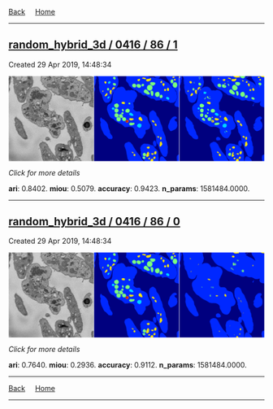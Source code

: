 
[Back](..)&nbsp;&nbsp;&nbsp;&nbsp;&nbsp;[Home](https://leapmanlab.github.io/snapshots)

---

<div class="summary"><a href="1"><h2>random_hybrid_3d / 0416 / 86 / 1</h2></a><p>Created 29 Apr 2019, 14:48:34
</p><a href="1"><img src="1/media/summary.png" align="center"></a><p>
<i>Click for more details</i>
</p></div>

**ari**: 0.8402. **miou**: 0.5079. **accuracy**: 0.9423. **n_params**: 1581484.0000. 

---

<div class="summary"><a href="0"><h2>random_hybrid_3d / 0416 / 86 / 0</h2></a><p>Created 29 Apr 2019, 14:48:34
</p><a href="0"><img src="0/media/summary.png" align="center"></a><p>
<i>Click for more details</i>
</p></div>

**ari**: 0.7640. **miou**: 0.2936. **accuracy**: 0.9112. **n_params**: 1581484.0000. 

---

[Back](..)&nbsp;&nbsp;&nbsp;&nbsp;&nbsp;[Home](https://leapmanlab.github.io/snapshots)

---